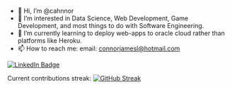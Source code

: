- 👋 Hi, I’m @cahnnor
- 👀 I’m interested in Data Science, Web Development, Game Development, and most things to do with Software Engineering.
- 🌱 I’m currently learning to deploy web-apps to oracle cloud rather than platforms like Heroku.
- 📫 How to reach me: email: connorjamesl@hotmail.com 

<!---
cahnnor/cahnnor is a ✨ special ✨ repository because its `README.md` (this file) appears on your GitHub profile.
You can click the Preview link to take a look at your changes.
--->
[![LinkedIn Badge](https://img.shields.io/badge/LinkedIn-Profile-informational?style=flat&logo=linkedin&logoColor=white&color=0D76A8)](https://www.linkedin.com/in/connor-lane-13b163144/)

Current contributions streak:
[![GitHub Streak](https://github-readme-streak-stats.herokuapp.com/?user=cahnnor)](https://git.io/streak-stats)
